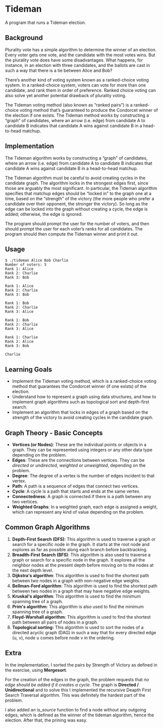 # Tideman

A program that runs a Tideman election.

## Background

Plurality vote has a simple algorithm to determine the winner of an election. Every voter gets one vote, and the candidate with the most votes wins. But the plurality vote does have some disadvantages. What happens, for instance, in an election with three candidates, and the ballots are cast in such a way that there is a tie between Alice and Bob?

There’s another kind of voting system known as a ranked-choice voting system. In a ranked-choice system, voters can vote for more than one candidate, and rank them in order of preference. Ranked choice voting can also solve yet another potential drawback of plurality voting.

The Tideman voting method (also known as “ranked pairs”) is a ranked-choice voting method that’s guaranteed to produce the Condorcet winner of the election if one exists. The Tideman method works by constructing a “graph” of candidates, where an arrow (i.e. edge) from candidate A to candidate B indicates that candidate A wins against candidate B in a head-to-head matchup.

## Implementation

The Tideman algorithm works by constructing a “graph” of candidates, where an arrow (i.e. edge) from candidate A to candidate B indicates that candidate A wins against candidate B in a head-to-head matchup.

The Tideman algorithm must be careful to avoid creating cycles in the candidate graph. The algorithm locks in the strongest edges first, since those are arguably the most significant. In particular, the Tideman algorithm specifies that matchup edges should be “locked in” to the graph one at a time, based on the “strength” of the victory (the more people who prefer a candidate over their opponent, the stronger the victory). So long as the edge can be locked into the graph without creating a cycle, the edge is added; otherwise, the edge is ignored.

The program should prompt the user for the number of voters, and then should prompt the user for each voter’s ranks for all candidates. The program should then compute the Tideman winner and print it out.

## Usage

```lang-bash
$ ./tideman Alice Bob Charlie
Number of voters: 5
Rank 1: Alice
Rank 2: Charlie
Rank 3: Bob

Rank 1: Alice
Rank 2: Charlie
Rank 3: Bob

Rank 1: Bob
Rank 2: Charlie
Rank 3: Alice

Rank 1: Bob
Rank 2: Charlie
Rank 3: Alice

Rank 1: Charlie
Rank 2: Alice
Rank 3: Bob

Charlie
```

## Learning Goals

- Implement the Tideman voting method, which is a ranked-choice voting method that guarantees the Condorcet winner (if one exists) of the election.
- Understand how to represent a graph using data structures, and how to implement graph algorithms such as topological sort and depth-first search.
- Implement an algorithm that locks in edges of a graph based on the strength of the victory to avoid creating cycles in the candidate graph.

## Graph Theory - Basic Concepts

- **Vertices (or Nodes)**: These are the individual points or objects in a graph. They can be represented using integers or any other data type depending on the problem.
- **Edges**: These are the connections between vertices. They can be *directed or undirected*, *weighted or unweighted*, depending on the problem.
- **Degree**: The degree of a vertex is the number of edges incident to that vertex.
- **Path**: A path is a sequence of edges that connect two vertices.
- **Cycle**: A cycle is a path that starts and ends at the same vertex.
- **Connectedness**: A graph is connected if there is a path between any two vertices.
- **Weighted Graphs**: In a weighted graph, each edge is assigned a weight, which can represent any kind of value depending on the problem.

## Common Graph Algorithms 

1. **Depth-First Search (DFS)**: This algorithm is used to traverse a graph or search for a specific node in the graph. It starts at the root node and explores as far as possible along each branch before backtracking.
2. **Breadth-First Search (BFS)**: This algorithm is also used to traverse a graph or search for a specific node in the graph. It explores all the neighbor nodes at the present depth before moving on to the nodes at the next depth level.
3. **Dijkstra's algorithm**: This algorithm is used to find the shortest path between two nodes in a graph with non-negative edge weights.
4. **Bellman-Ford algorithm**: This algorithm is used to find the shortest path between two nodes in a graph that may have negative edge weights.
5. **Kruskal's algorithm**: This algorithm is used to find the minimum spanning tree of a graph.
6. **Prim's algorithm**: This algorithm is also used to find the minimum spanning tree of a graph.
7. **Floyd-Warshall algorithm**: This algorithm is used to find the shortest path between all pairs of nodes in a graph.
8. **Topological sorting:** This algorithm is used to sort the nodes of a directed acyclic graph (DAG) in such a way that for every directed edge (u, v), node u comes before node v in the ordering.

## Extra

In the implementation, I sorted the pairs by Strength of Victory as defined in the exercise, using **Mergesort**.

For the creation of the edges in the graph, the problem requests that *no edge should be added if it creates a cycle*. The graph is **Directed / Unidirectional** and to solve this I implemented the recursive Deapth First Search Traversal algorithm. This was definitely the hardest part of the problem.

I also added an *is_source* function to find a node without any outgoing edges, which is defined as the winner of the tideman algorithm, hence the election. After that, the prining was easy.
